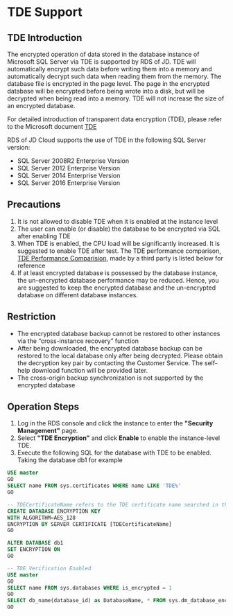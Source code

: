 # TDE  Support

## TDE Introduction

The encrypted operation of data stored in the database instance of Microsoft SQL Server via TDE is supported by RDS of JD. TDE will automatically encrypt such data before writing them into a memory and automatically decrypt such data when reading them from the memory. The database file is encrypted in the page level. The page in the encrypted database will be encrypted before being wrote into a disk, but will be decrypted when being read into a memory. TDE will not increase the size of an encrypted database.

For detailed introduction of transparent data encryption (TDE), please refer to the Microsoft document [TDE](https://docs.microsoft.com/zh-cn/sql/relational-databases/security/encryption/transparent-data-encryption?view=sql-server-2017)

RDS of JD Cloud supports the use of TDE in the following SQL Server version:

- SQL Server 2008R2 Enterprise Version
- SQL Server 2012 Enterprise Version
- SQL Server 2014 Enterprise Version
- SQL Server 2016 Enterprise Version

## Precautions
1. It is not allowed to disable TDE when it is enabled at the instance level
2. The user can enable (or disable) the database to be encrypted via SQL after enabling TDE
3. When TDE is enabled, the CPU load will be significantly increased. It is suggested to enable TDE after test. The TDE performance comparison, [TDE Performance Comparision](https://www.mssqltips.com/sqlservertip/2641/sql-server-transparent-data-encryption-tde-performance-comparison/?spm=5176.11156381.0.0.37b6706fyHyVsK), made by a third party is listed below for reference
4. If at least encrypted database is possessed by the database instance, the un-encrypted database performance may be reduced. Hence, you are suggested to keep the encrypted database and the un-encrypted database on different database instances.

## Restriction
- The encrypted database backup cannot be restored to other instances via the “cross-instance recovery” function
- After being downloaded, the encrypted database backup can be restored to the local database only after being decrypted. Please obtain the decryption key pair by contacting the Customer Service. The self-help download function will be provided later.
- The cross-origin backup synchronization is not supported by the encrypted database

## Operation Steps
1. Log in the RDS console and click the instance to enter the **"Security Management"** page.
2. Select **"TDE Encryption"** and click **Enable** to enable the instance-level TDE.
3. Execute the following SQL for the database with TDE to be enabled. Taking the database db1 for example
```SQL
USE master
GO
SELECT name FROM sys.certificates WHERE name LIKE 'TDE%'
GO

-- TDECertificateName refers to the TDE certificate name searched in the last step.
CREATE DATABASE ENCRYPTION KEY
WITH ALGORITHM=AES_128
ENCRYPTION BY SERVER CERTIFICATE [TDECertificateName]
GO

ALTER DATABASE db1
SET ENCRYPTION ON
GO

-- TDE Verification Enabled
USE master
GO
SELECT name FROM sys.databases WHERE is_encrypted = 1
GO
SELECT db_name(database_id) as DatabaseName, * FROM sys.dm_database_encryption_keys
GO 
```



